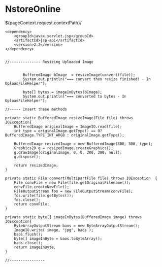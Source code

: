 # NstoreOnline

${pageContext.request.contextPath}/

	<dependency>
	  	<groupId>javax.servlet.jsp</groupId>
	  	<artifactId>jsp-api</artifactId>
	  	<version>2.2</version>
	</dependency>
	
	
	//-------------- Resizing Uploaded Image
				
					
			BufferedImage bImage  = resizeImage(convert(file));
			System.out.println("=== convert then resize finished! - In UploadFileHelper");
				
			byte[] bytes = imageInBytes(bImage);
			System.out.println("=== converted to bytes - In UploadFileHelper");
	
	//----- Insert these methods

	private static BufferedImage resizeImage(File file) throws IOException{
		BufferedImage originalImage = ImageIO.read(file);
		int type = originalImage.getType() == 0? BufferedImage.TYPE_INT_ARGB : originalImage.getType();

		BufferedImage resizedImage = new BufferedImage(300, 300, type);
		Graphics2D g = resizedImage.createGraphics();
		g.drawImage(originalImage, 0, 0, 300, 300, null);
		g.dispose();

		return resizedImage;
	}
	
	private static File convert(MultipartFile file) throws IOException	{    
	    File convFile = new File(file.getOriginalFilename());
	    convFile.createNewFile(); 
	    FileOutputStream fos = new FileOutputStream(convFile); 
	    fos.write(file.getBytes());
	    fos.close(); 
	    return convFile;
	}
	
	private static byte[] imageInBytes(BufferedImage image) throws IOException{
		ByteArrayOutputStream baos = new ByteArrayOutputStream();
		ImageIO.write( image, "jpg", baos );
		baos.flush();
		byte[] imageInByte = baos.toByteArray();
		baos.close();
		return imageInByte;
	}
	
	//----------------
	
	
	